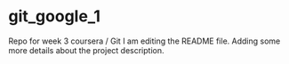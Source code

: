 # git_google_1
Repo for week 3 coursera / Git
I am editing the README file. Adding some more details about the project description.
